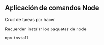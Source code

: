 ## Aplicación de comandos Node

Crud de tareas por hacer

Recuerden instalar los paquetes de node

```
npm install
```
